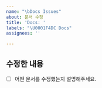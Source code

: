 ```yaml
---
name: "\bDocs Issues"
about: 문서 수정
title: 'Docs: '
labels: "\U0001F4DC Docs"
assignees: ''

---
```


## 수정한 내용
- [ ] 어떤 문서를 수정했는지 설명해주세요.
